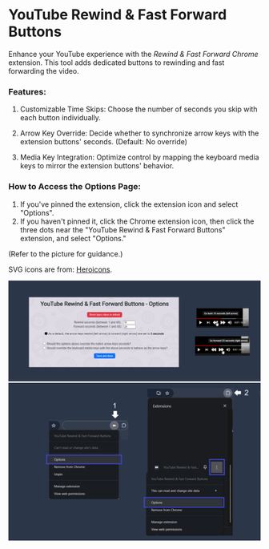 # YouTube Rewind & Fast Forward Buttons

Enhance your YouTube experience with the _Rewind & Fast Forward Chrome_ extension. This tool adds dedicated buttons to rewinding and fast forwarding the video.

### Features:

1. Customizable Time Skips:
Choose the number of seconds you skip with each button individually.

2. Arrow Key Override:
Decide whether to synchronize arrow keys with the extension buttons' seconds. (Default: No override)

3. Media Key Integration:
Optimize control by mapping the keyboard media keys to mirror the extension buttons' behavior.

### How to Access the Options Page:
1. If you've pinned the extension, click the extension icon and select "Options".
2. If you haven't pinned it, click the Chrome extension icon, then click the three dots near the "YouTube Rewind & Fast Forward Buttons" extension, and select "Options."

(Refer to the picture for guidance.)

SVG icons are from: [Heroicons](https://heroicons.dev/).

![Options Page & Rewind Fast Forward buttons](./screenshots/screenshot-1400x560.png "Options Page & Rewind Fast Forward buttons")
![Ways to open the Options page](screenshots/screenshot-1280x800-2.png)

